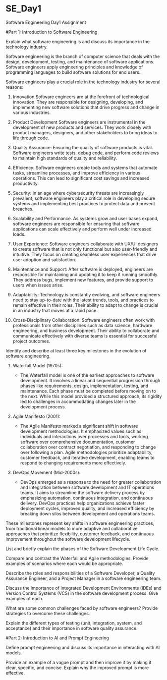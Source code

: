 # SE_Day1
Software Engineering Day1 Assignment

#Part 1: Introduction to Software Engineering

Explain what software engineering is and discuss its importance in the technology industry.

Software engineering is the branch of computer science that deals with the design, development, testing, and maintenance of software applications. Software engineers apply engineering principles and knowledge of programming languages to build software solutions for end users.

Software engineers play a crucial role in the technology industry for several reasons:

1. Innovation Software engineers are at the forefront of technological innovation. They are responsible for designing, developing, and implementing new software solutions that drive progress and change in various industries.

2. Product Development Software engineers are instrumental in the development of new products and services. They work closely with product managers, designers, and other stakeholders to bring ideas to life through code.

3. Quality Assurance: Ensuring the quality of software products is vital. Software engineers write tests, debug code, and perform code reviews to maintain high standards of quality and reliability.

4. Efficiency: Software engineers create tools and systems that automate tasks, streamline processes, and improve efficiency in various operations. This can lead to significant cost savings and increased productivity.

5. Security: In an age where cybersecurity threats are increasingly prevalent, software engineers play a critical role in developing secure systems and implementing best practices to protect data and prevent breaches.

6. Scalability and Performance. As systems grow and user bases expand, software engineers are responsible for ensuring that software applications can scale effectively and perform well under increased loads.

7. User Experience: Software engineers collaborate with UX/UI designers to create software that is not only functional but also user-friendly and intuitive. They focus on creating seamless user experiences that drive user adoption and satisfaction.

8. Maintenance and Support: After software is deployed, engineers are responsible for maintaining and updating it to keep it running smoothly. They address bugs, implement new features, and provide support to users when issues arise.

9. Adaptability: Technology is constantly evolving, and software engineers need to stay up-to-date with the latest trends, tools, and practices to remain effective in their roles. Their ability to adapt to change is crucial in an industry that moves at a rapid pace.

10. Cross-Disciplinary Collaboration: Software engineers often work with professionals from other disciplines such as data science, hardware engineering, and business development. Their ability to collaborate and communicate effectively with diverse teams is essential for successful project outcomes.


Identify and describe at least three key milestones in the evolution of software engineering.

1. Waterfall Model (1970s):
   - The Waterfall model is one of the earliest approaches to software development. It involves a linear and sequential progression through phases like requirements, design, implementation, testing, and maintenance. Each phase must be completed before moving on to the next. While this model provided a structured approach, its rigidity led to challenges in accommodating changes later in the development process.

2. Agile Manifesto (2001):
   - The Agile Manifesto marked a significant shift in software development methodologies. It emphasized values such as individuals and interactions over processes and tools, working software over comprehensive documentation, customer collaboration over contract negotiation, and responding to change over following a plan. Agile methodologies prioritize adaptability, customer feedback, and iterative development, enabling teams to respond to changing requirements more effectively.

3. DevOps Movement (Mid-2000s):
   - DevOps emerged as a response to the need for greater collaboration and integration between software development and IT operations teams. It aims to streamline the software delivery process by emphasizing automation, continuous integration, and continuous delivery. DevOps practices help organizations achieve faster deployment cycles, improved quality, and increased efficiency by breaking down silos between development and operations teams.

These milestones represent key shifts in software engineering practices, from traditional linear models to more adaptive and collaborative approaches that prioritize flexibility, customer feedback, and continuous improvement throughout the software development lifecycle.

List and briefly explain the phases of the Software Development Life Cycle.


Compare and contrast the Waterfall and Agile methodologies. Provide examples of scenarios where each would be appropriate.


Describe the roles and responsibilities of a Software Developer, a Quality Assurance Engineer, and a Project Manager in a software engineering team.


Discuss the importance of Integrated Development Environments (IDEs) and Version Control Systems (VCS) in the software development process. Give examples of each.


What are some common challenges faced by software engineers? Provide strategies to overcome these challenges.


Explain the different types of testing (unit, integration, system, and acceptance) and their importance in software quality assurance.


#Part 2: Introduction to AI and Prompt Engineering


Define prompt engineering and discuss its importance in interacting with AI models.


Provide an example of a vague prompt and then improve it by making it clear, specific, and concise. Explain why the improved prompt is more effective.

